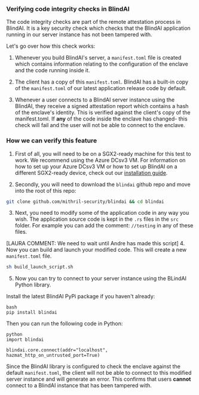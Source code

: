 ### Verifying code integrity checks in BlindAI

The code integrity checks are part of the remote attestation process in BlindAI. It is a key security check which checks that the BlindAI application running in our server instance has not been tampered with.

Let's go over how this check works:

1. Whenever you build BlindAI's server, a `manifest.toml` file is created which contains information relating to the configuration of the enclave and the code running inside it.

2. The client has a copy of this `manifest.toml`. BlindAI has a built-in copy of the `manifest.toml` of our latest application release code by default.

3. Whenever a user connects to a BlindAI server instance using the BlindAI, they receive a signed attestation report which contains a hash of the enclave's identity. This is verified against the client's copy of the manifest.toml. If **any** of the code inside the enclave has changed- this check will fail and the user will not be able to connect to the enclave.

### How we can verify this feature

1. First of all, you will need to be on a SGX2-ready machine for this test to work. We recommend using the Azure DCsv3 VM. For information on how to set up your Azure DCsv3 VM or how to set up BlindAI on a different SGX2-ready device, check out our [installation guide](../tutorials/core/installation.md).

2. Secondly, you will need to download the `blindai` github repo and move into the root of this repo:
```bash
git clone github.com/mithril-security/blindai && cd blindai
```

3. Next, you need to modify some of the application code in any way you wish. The application source code is kept in the `.rs` files in the `src` folder. For example you can add the comment: `//testing` in any of these files.

[LAURA COMMENT: We need to wait until Andre has made this script]
4. Now you can build and launch your modified code. This will create a new `manifest.toml` file. 
```bash
sh build_launch_script.sh
```

5. Now you can try to connect to your server instance using the BLindAI Python library. 

Install the latest BlindAI PyPi package if you haven't already:
```
bash
pip install blindai
```

Then you can run the following code in Python:

```
python
import blindai 

blindai.core.connect(addr="localhost", hazmat_http_on_untrusted_port=True)
```

Since the BlindAI library is configured to check the enclave against the default `manifest.toml`, the client will not be able to connect to this modified server instance and will generate an error. This confirms that users **cannot** connect to a BlindAI instance that has been tampered with.